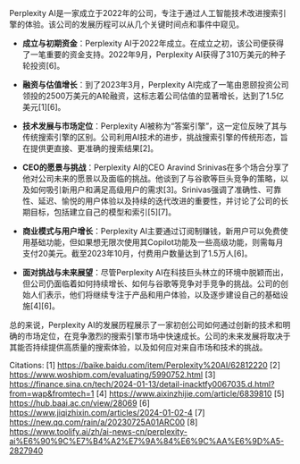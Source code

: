 Perplexity AI是一家成立于2022年的公司，专注于通过人工智能技术改进搜索引擎的体验。该公司的发展历程可以从几个关键时间点和事件中窥见。

- **成立与初期资金**：Perplexity AI于2022年成立。在成立之初，该公司便获得了一笔重要的资金支持。2022年9月，Perplexity AI获得了310万美元的种子轮投资[6]。

- **融资与估值增长**：到了2023年3月，Perplexity AI完成了一笔由恩颐投资公司领投的2500万美元的A轮融资，这标志着公司估值的显著增长，达到了1.5亿美元[1][6]。

- **技术发展与市场定位**：Perplexity AI被称为“答案引擎”，这一定位反映了其与传统搜索引擎的区别。公司利用AI技术的进步，挑战搜索引擎的传统形态，旨在提供更直接、更准确的搜索结果[2]。

- **CEO的愿景与挑战**：Perplexity AI的CEO Aravind Srinivas在多个场合分享了他对公司未来的愿景以及面临的挑战。他谈到了与谷歌等巨头竞争的策略，以及如何吸引新用户和满足高级用户的需求[3]。Srinivas强调了准确性、可靠性、延迟、愉悦的用户体验以及持续的迭代改进的重要性，并讨论了公司的长期目标，包括建立自己的模型和索引[5][7]。

- **商业模式与用户增长**：Perplexity AI主要通过订阅制赚钱，新用户可以免费使用基础功能，但如果想无限次使用其Copilot功能及一些高级功能，则需每月支付20美元。截至2023年10月，付费用户数量达到了1.5万人[6]。

- **面对挑战与未来展望**：尽管Perplexity AI在科技巨头林立的环境中脱颖而出，但公司仍面临着如何持续增长、如何与谷歌等竞争对手竞争的挑战。公司的创始人们表示，他们将继续专注于产品和用户体验，以及逐步建设自己的基础设施[4][6]。

总的来说，Perplexity AI的发展历程展示了一家初创公司如何通过创新的技术和明确的市场定位，在竞争激烈的搜索引擎市场中快速成长。公司的未来发展将取决于其能否持续提供高质量的搜索体验，以及如何应对来自市场和技术的挑战。

Citations:
[1] https://baike.baidu.com/item/Perplexity%20AI/62812220
[2] https://www.woshipm.com/evaluating/5990752.html
[3] https://finance.sina.cn/tech/2024-01-13/detail-inacktfy0067035.d.html?from=wap&fromtech=1
[4] https://www.aixinzhijie.com/article/6839810
[5] https://hub.baai.ac.cn/view/28069
[6] https://www.jiqizhixin.com/articles/2024-01-02-4
[7] https://new.qq.com/rain/a/20230725A01ARC00
[8] https://www.toolify.ai/zh/ai-news-cn/perplexity-ai%E6%90%9C%E7%B4%A2%E7%9A%84%E6%9C%AA%E6%9D%A5-2827940